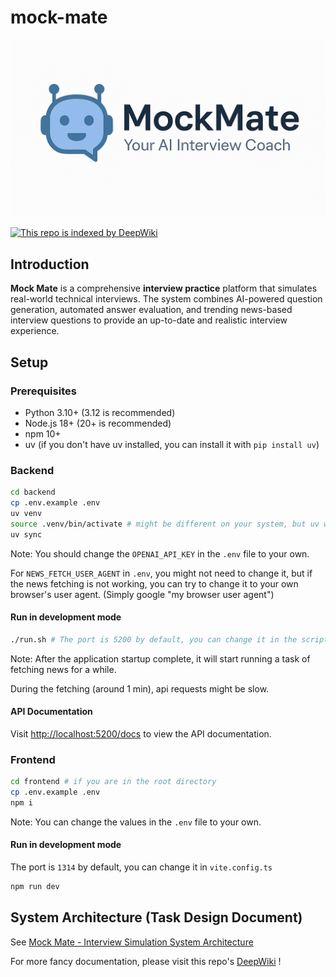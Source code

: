 # mock-mate

![mock-mate icon](./mock-mate-icon.png)

[![This repo is indexed by DeepWiki](https://deepwiki.com/badge.svg)](https://deepwiki.com/CUinspace233/mock-mate)

## Introduction

**Mock Mate** is a comprehensive **interview practice** platform that simulates real-world technical interviews. The system combines AI-powered question generation, automated answer evaluation, and trending news-based interview questions to provide an up-to-date and realistic interview experience.

## Setup

### Prerequisites

- Python 3.10+ (3.12 is recommended)
- Node.js 18+ (20+ is recommended)
- npm 10+
- uv (if you don't have uv installed, you can install it with `pip install uv`)

### Backend

```bash
cd backend
cp .env.example .env
uv venv
source .venv/bin/activate # might be different on your system, but uv will tell you the correct command
uv sync
```

Note: You should change the `OPENAI_API_KEY` in the `.env` file to your own.

For `NEWS_FETCH_USER_AGENT` in `.env`, you might not need to change it, but if the news fetching is not working, you can try to change it to your own browser's user agent. (Simply google "my browser user agent")

#### Run in development mode

```bash
./run.sh # The port is 5200 by default, you can change it in the script
```
Note: After the application startup complete, it will start running a task of fetching news for a while.

During the fetching (around 1 min), api requests might be slow.

#### API Documentation

Visit [http://localhost:5200/docs](http://localhost:5200/docs) to view the API documentation.

### Frontend

```bash
cd frontend # if you are in the root directory
cp .env.example .env
npm i
```

Note: You can change the values in the `.env` file to your own.

#### Run in development mode

The port is `1314` by default, you can change it in `vite.config.ts`

```bash
npm run dev
```

## System Architecture (Task Design Document)

See [Mock Mate - Interview Simulation System Architecture](https://github.com/CUinspace233/mock-mate/wiki/Mock-Mate-%E2%80%90-Interview-Simulation-System-Architecture)

For more fancy documentation, please visit this repo's [DeepWiki](https://deepwiki.com/CUinspace233/mock-mate) !
